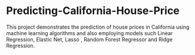 # Predicting-California-House-Price
This project demonstrates the prediction of house prices in California using machine learning algorithms and also employing models such Linear Regression, Elastic Net, Lasso , Random Forest Regressor and Ridge Regression.
